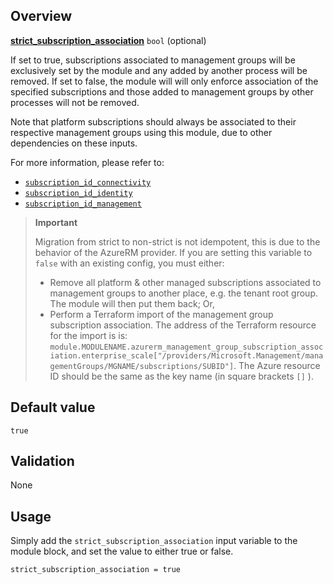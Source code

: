 <!-- markdownlint-disable first-line-h1 -->
## Overview

[**strict_subscription_association**](#overview) `bool` (optional)

If set to true, subscriptions associated to management groups will be exclusively set by the module and any added by another process will be removed.
If set to false, the module will will only enforce association of the specified subscriptions and those added to management groups by other processes will not be removed.

Note that platform subscriptions should always be associated to their respective management groups using this module, due to other dependencies on these inputs.

For more information, please refer to:

- [`subscription_id_connectivity`][subscription_id_connectivity]
- [`subscription_id_identity`][subscription_id_identity]
- [`subscription_id_management`][subscription_id_management]

> **Important**
>
> Migration from strict to non-strict is not idempotent, this is due to the behavior of the AzureRM provider. If you are setting this variable to `false` with an existing config, you must either:
>
> - Remove all platform & other managed subscriptions associated to management groups to another place, e.g. the tenant root group. The module will then put them back; Or,
> - Perform a Terraform import of the management group subscription association. The address of the Terraform resource for the import is is:
> `module.MODULENAME.azurerm_management_group_subscription_association.enterprise_scale["/providers/Microsoft.Management/managementGroups/MGNAME/subscriptions/SUBID"]`.
> The Azure resource ID should be the same as the key name (in square brackets `[]` ).

## Default value

`true`

## Validation

None

## Usage

Simply add the `strict_subscription_association` input variable to the module block, and set the value to either true or false.

```hcl
strict_subscription_association = true
```

[//]: # "************************"
[//]: # "INSERT LINK LABELS BELOW"
[//]: # "************************"

[subscription_id_connectivity]: %5BVariables%5D-subscription_id_connectivity "Instructions for how to use the subscription_id_connectivity variable."
[subscription_id_identity]:     %5BVariables%5D-subscription_id_identity "Instructions for how to use the subscription_id_identity variable."
[subscription_id_management]:   %5BVariables%5D-subscription_id_management "Instructions for how to use the subscription_id_management variable."
